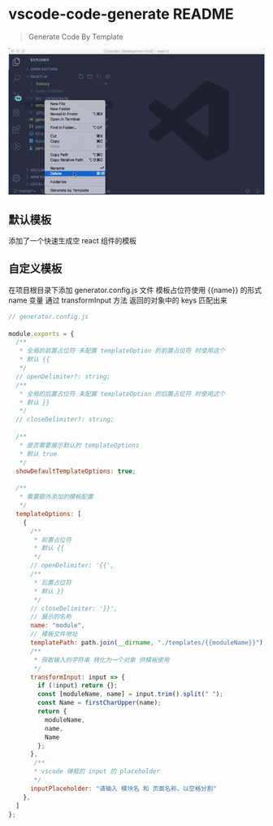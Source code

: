 # vscode-code-generate README

> Generate Code By Template


![](https://github.com/yehq/vscode-code-generate/blob/master/public/images/preview-component.gif)

## 默认模板

添加了一个快速生成空 react 组件的模板

## 自定义模板

在项目根目录下添加 generator.config.js 文件
模板占位符使用 {{name}} 的形式
name 变量 通过 transformInput 方法 返回的对象中的 keys 匹配出来

```js
// generator.config.js

module.exports = {
  /**
   * 全局的前置占位符 未配置 templateOption 的前置占位符 时使用这个
   * 默认 {{
   */
  // openDelimiter?: string;
  /**
   * 全局的后置占位符 未配置 templateOption 的后置占位符 时使用这个
   * 默认 }}
   */
  // closeDelimiter?: string;

  /**
   * 是否需要展示默认的 templateOptions
   * 默认 true
   */
  showDefaultTemplateOptions: true;

  /**
   * 需要额外添加的模板配置
   */
  templateOptions: [
    {
      /**
       * 前置占位符
       * 默认 {{
       */
      // openDelimiter: '{{',
      /**
       * 后置占位符
       * 默认 }}
       */
      // closeDelimiter: '}}',
      // 展示的名称
      name: "module",
      // 模板文件地址
      templatePath: path.join(__dirname, "./templates/{{moduleName}}"),
      /**
       * 获取输入的字符串 转化为一个对象 供模板使用
       */
      transformInput: input => {
        if (!input) return {};
        const [moduleName, name] = input.trim().split(" ");
        const Name = firstCharUpper(name);
        return {
          moduleName,
          name,
          Name
        };
      },
       /**
       * vscode 弹框的 input 的 placeholder
       */
      inputPlaceholder: "请输入 模块名 和 页面名称，以空格分割"
    },
  ]
};
```